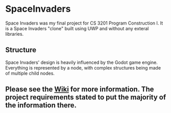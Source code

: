 # SpaceInvaders

Space Invaders was my final project for CS 3201 Program Construction I. It is a Space Invaders "clone" built using UWP and without any exteral libraries.

## Structure

Space Invaders' design is heavily influenced by the Godot game engine. Everything is represented by a node, with complex structures being made of multiple child nodes.

## Please see the [Wiki](https://github.com/TakenouchiTR/SpaceInvaders/wiki) for more information. The project requirements stated to put the majority of the information there.
